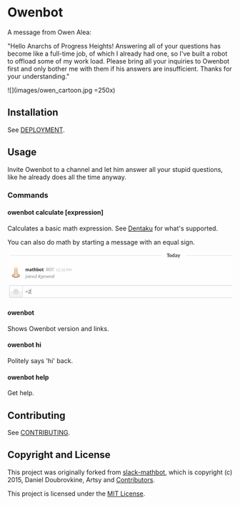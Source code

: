 Owenbot
=============

A message from Owen Alea:

"Hello Anarchs of Progress Heights! Answering all of your questions has become like a full-time job, of which I already had one, so I've built a robot to offload some of my work load. Please bring all your inquiries to Owenbot first and only bother me with them if his answers are insufficient. Thanks for your understanding."

![](images/owen_cartoon.jpg =250x)

## Installation

See [DEPLOYMENT](DEPLOYMENT.md).

## Usage

Invite Owenbot to a channel and let him answer all your stupid questions, like he already does all the time anyway.

### Commands

#### owenbot calculate [expression]

Calculates a basic math expression. See [Dentaku](https://github.com/rubysolo/dentaku) for what's supported.

You can also do math by starting a message with an equal sign.

![](images/two-plus-two.gif)

#### owenbot

Shows Owenbot version and links.

#### owenbot hi

Politely says 'hi' back.

#### owenbot help

Get help.

## Contributing

See [CONTRIBUTING](CONTRIBUTING.md).

## Copyright and License

This project was originally forked from [slack-mathbot](https://github.com/dblock/slack-mathbot), which is copyright (c) 2015, Daniel Doubrovkine, Artsy and [Contributors](CHANGELOG.md).

This project is licensed under the [MIT License](LICENSE.md).
